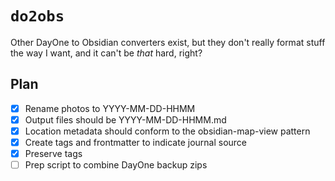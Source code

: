 # `do2obs`

Other DayOne to Obsidian converters exist, but they don't really format stuff the way I want, and it can't be *that* hard, right?

## Plan

- [X] Rename photos to YYYY-MM-DD-HHMM
- [X] Output files should be YYYY-MM-DD-HHMM.md
- [X] Location metadata should conform to the obsidian-map-view pattern
- [X] Create tags and frontmatter to indicate journal source
- [X] Preserve tags
- [ ] Prep script to combine DayOne backup zips
